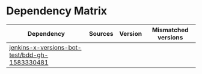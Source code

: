 # Dependency Matrix

Dependency | Sources | Version | Mismatched versions
---------- | ------- | ------- | -------------------
[jenkins-x-versions-bot-test/bdd-gh-1583330481](https://github.com/jenkins-x-versions-bot-test/bdd-gh-1583330481.git) |  | []() | 
